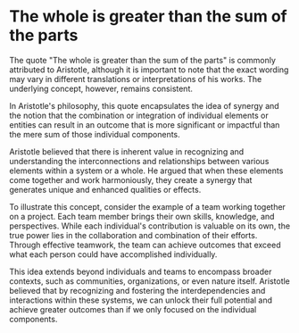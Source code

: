 # The whole is greater than the sum of the parts

The quote "The whole is greater than the sum of the parts" is commonly attributed to Aristotle, although it is important to note that the exact wording may vary in different translations or interpretations of his works. The underlying concept, however, remains consistent.

In Aristotle's philosophy, this quote encapsulates the idea of synergy and the notion that the combination or integration of individual elements or entities can result in an outcome that is more significant or impactful than the mere sum of those individual components.

Aristotle believed that there is inherent value in recognizing and understanding the interconnections and relationships between various elements within a system or a whole. He argued that when these elements come together and work harmoniously, they create a synergy that generates unique and enhanced qualities or effects.

To illustrate this concept, consider the example of a team working together on a project. Each team member brings their own skills, knowledge, and perspectives. While each individual's contribution is valuable on its own, the true power lies in the collaboration and combination of their efforts. Through effective teamwork, the team can achieve outcomes that exceed what each person could have accomplished individually.

This idea extends beyond individuals and teams to encompass broader contexts, such as communities, organizations, or even nature itself. Aristotle believed that by recognizing and fostering the interdependencies and interactions within these systems, we can unlock their full potential and achieve greater outcomes than if we only focused on the individual components.
